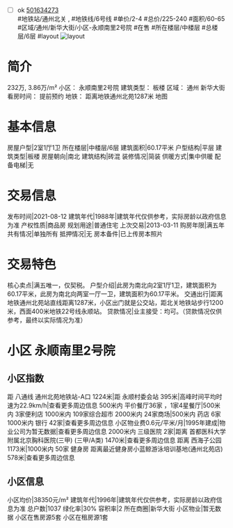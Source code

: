 - [ ] ok [501634273](https://bj.5i5j.com/ershoufang/501634273.html)  
 #地铁站/通州北关 ,  #地铁线/6号线
#单价/2-4 #总价/225-240 #面积/60-65   #区域/通州/新华大街/小区-永顺南里2号院 #在售 #所在楼层/中楼层 #总楼层/6层 #layout 
![layout](http://image2a.5i5j.com/bdir/layout/312b9c20957c41768e232fab30006a10.jpg_P5.jpg) 
# 简介 
 232万,  3.86万/m² 
小区： 永顺南里2号院
建筑类型： 板楼
区域： 通州 新华大街
看房时间： 提前预约
地铁： 距离地铁通州北苑1287米 地图
# 基本信息 
 房屋户型|2室1厅1卫
所在楼层|中楼层/6层
建筑面积|60.17平米
户型结构|平层
建筑类型|板楼
房屋朝向|南北
建筑结构|砖混
装修情况|简装
供暖方式|集中供暖
配备电梯|无
# 交易信息 
 发布时间|2021-08-12
建筑年代|1988年|建筑年代仅供参考，实际房龄以政府信息为准
产权性质|商品房
规划用途|普通住宅
上次交易|2013-03-11
购房年限|满五年
共有情况|单独所有
抵押情况|无
房本备件|已上传房本照片
# 交易特色 
 核心卖点|满五唯一，仅契税。
户型介绍|此房为南北向2室1厅1卫，建筑面积为60.17平米，此房为南北向两室一厅一卫，建筑面积为60.17平米。
交通出行|距离地铁通州北苑站直线距离1287米，小区出门就是公交站，距北关地铁站步行1200米，西面400米地铁22号线永顺站。
贷款情况|业主接受：均可。（贷款情况仅供参考，最终以实际情况为准）
# 小区 永顺南里2号院
## 小区指数 
 距 八通线 通州北苑地铁站-A口 1224米|距 永顺村委会站 395米|高峰时间平均时速为22.9km/h|查看更多周边信息
500米内 平价餐厅36家 ，1家4星餐厅|500米内 3家便利店
1000米内 109家综合超市
2000米内 24家商场|500米内 药店 6家
1000米内 银行 42家|查看更多周边信息
小区物业费0.6元/平米/月|1995年建成|物业公司为暂无数据|查看更多周边信息
2000米内 三级医院 2家|距离 首都医科大学附属北京胸科医院(三甲) (三甲/A类) 1470米|查看更多周边信息
距离 西海子公园 1173米|1000米内 50家 健身房
距离最近健身房小蓝鲸游泳培训基地(通州北苑店) 578米|查看更多周边信息
## 小区信息 
 小区均价|38350元/m²
建筑年代|1996年|建筑年代仅供参考，实际房龄以政府信息为准
总户数|1037
绿化率|30%
容积率|2
所在商圈|新华大街
小区物业|暂无数据
小区在售房源5套
小区在租房源1套
